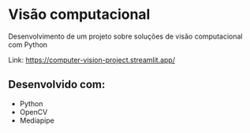 # Visão computacional

Desenvolvimento de um projeto sobre soluções de visão computacional com Python

Link: https://computer-vision-project.streamlit.app/

## Desenvolvido com:
* Python
* OpenCV
* Mediapipe
